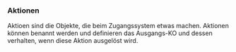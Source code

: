 ﻿### Aktionen

Aktioen sind die Objekte, die beim Zugangssystem etwas machen. Aktionen können benannt werden und definieren das Ausgangs-KO und dessen verhalten, wenn diese Aktion ausgelöst wird.

